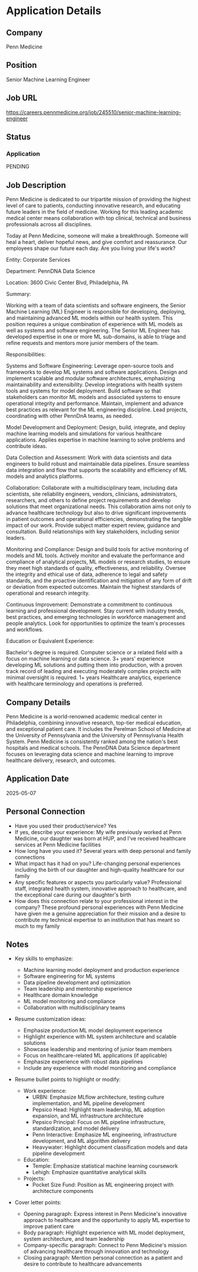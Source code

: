 # Application Details

## Company
Penn Medicine

## Position
Senior Machine Learning Engineer

## Job URL
https://careers.pennmedicine.org/job/245510/senior-machine-learning-engineer

## Status
### Application
PENDING

## Job Description
Penn Medicine is dedicated to our tripartite mission of providing the highest level of care to patients, conducting innovative research, and educating future leaders in the field of medicine. Working for this leading academic medical center means collaboration with top clinical, technical and business professionals across all disciplines.

Today at Penn Medicine, someone will make a breakthrough. Someone will heal a heart, deliver hopeful news, and give comfort and reassurance. Our employees shape our future each day. Are you living your life's work?

Entity: Corporate Services

Department: PennDNA Data Science

Location: 3600 Civic Center Blvd, Philadelphia, PA

Summary:

Working with a team of data scientists and software engineers, the Senior Machine Learning (ML) Engineer is responsible for developing, deploying, and maintaining advanced ML models within our health system. This position requires a unique combination of experience with ML models as well as systems and software engineering. The Senior ML Engineer has developed expertise in one or more ML sub-domains, is able to triage and refine requests and mentors more junior members of the team.

Responsibilities:

Systems and Software Engineering: Leverage open-source tools and frameworks to develop ML systems and software applications. Design and implement scalable and modular software architectures, emphasizing maintainability and extensibility. Develop integrations with health system tools and systems for model deployment. Build software so that stakeholders can monitor ML models and associated systems to ensure operational integrity and performance. Maintain, implement and advance best practices as relevant for the ML engineering discipline. Lead projects, coordinating with other PennDnA teams, as needed.

Model Development and Deployment: Design, build, integrate, and deploy machine learning models and simulations for various healthcare applications. Applies expertise in machine learning to solve problems and contribute ideas.

Data Collection and Assessment: Work with data scientists and data engineers to build robust and maintainable data pipelines. Ensure seamless data integration and flow that supports the scalability and efficiency of ML models and analytics platforms.

Collaboration: Collaborate with a multidisciplinary team, including data scientists, site reliability engineers, vendors, clinicians, administrators, researchers, and others to define project requirements and develop solutions that meet organizational needs. This collaboration aims not only to advance healthcare technology but also to drive significant improvements in patient outcomes and operational efficiencies, demonstrating the tangible impact of our work. Provide subject matter expert review, guidance and consultation. Build relationships with key stakeholders, including senior leaders.

Monitoring and Compliance: Design and build tools for active monitoring of models and ML tools. Actively monitor and evaluate the performance and compliance of analytical projects, ML models or research studies, to ensure they meet high standards of quality, effectiveness, and reliability. Oversee the integrity and ethical use of data, adherence to legal and safety standards, and the proactive identification and mitigation of any form of drift or deviation from expected outcomes. Maintain the highest standards of operational and research integrity.

Continuous Improvement: Demonstrate a commitment to continuous learning and professional development. Stay current with industry trends, best practices, and emerging technologies in workforce management and people analytics. Look for opportunities to optimize the team's processes and workflows.

Education or Equivalent Experience:

Bachelor's degree is required. Computer science or a related field with a focus on machine learning or data science.
3+ years' experience developing ML solutions and putting them into production, with a proven track record of leading and executing moderately complex projects with minimal oversight is required.
1+ years Healthcare analytics, experience with healthcare terminology and operations is preferred.

## Company Details
Penn Medicine is a world-renowned academic medical center in Philadelphia, combining innovative research, top-tier medical education, and exceptional patient care. It includes the Perelman School of Medicine at the University of Pennsylvania and the University of Pennsylvania Health System. Penn Medicine is consistently ranked among the nation's best hospitals and medical schools. The PennDNA Data Science department focuses on leveraging data science and machine learning to improve healthcare delivery, research, and outcomes.

## Application Date
2025-05-07

## Personal Connection
- Have you used their product/service? Yes
- If yes, describe your experience: My wife previously worked at Penn Medicine, our daughter was born at HUP, and I've received healthcare services at Penn Medicine facilities
- How long have you used it? Several years with deep personal and family connections
- What impact has it had on you? Life-changing personal experiences including the birth of our daughter and high-quality healthcare for our family
- Any specific features or aspects you particularly value? Professional staff, integrated health system, innovative approach to healthcare, and the exceptional care during our daughter's birth
- How does this connection relate to your professional interest in the company? These profound personal experiences with Penn Medicine have given me a genuine appreciation for their mission and a desire to contribute my technical expertise to an institution that has meant so much to my family

## Notes
- Key skills to emphasize:
  - Machine learning model deployment and production experience
  - Software engineering for ML systems
  - Data pipeline development and optimization
  - Team leadership and mentorship experience
  - Healthcare domain knowledge
  - ML model monitoring and compliance
  - Collaboration with multidisciplinary teams

- Resume customization ideas:
  - Emphasize production ML model deployment experience
  - Highlight experience with ML system architecture and scalable solutions
  - Showcase leadership and mentoring of junior team members
  - Focus on healthcare-related ML applications (if applicable)
  - Emphasize experience with robust data pipelines
  - Include any experience with model monitoring and compliance
  
- Resume bullet points to highlight or modify:
  - Work experience:
    - URBN: Emphasize MLflow architecture, testing culture implementation, and ML pipeline development
    - Pepsico Head: Highlight team leadership, ML adoption expansion, and ML infrastructure architecture
    - Pepsico Principal: Focus on ML pipeline infrastructure, standardization, and model delivery
    - Penn Interactive: Emphasize ML engineering, infrastructure development, and ML algorithm delivery
    - Heavywater: Highlight document classification models and data pipeline development
  - Education:
    - Temple: Emphasize statistical machine learning coursework
    - Lehigh: Emphasize quantitative analytical skills
  - Projects:
    - Pocket Size Fund: Position as ML engineering project with architecture components

- Cover letter points:
  - Opening paragraph: Express interest in Penn Medicine's innovative approach to healthcare and the opportunity to apply ML expertise to improve patient care
  - Body paragraph: Highlight experience with ML model deployment, system architecture, and team leadership
  - Company-specific paragraph: Connect to Penn Medicine's mission of advancing healthcare through innovation and technology
  - Closing paragraph: Mention personal connection as a patient and desire to contribute to healthcare advancements
